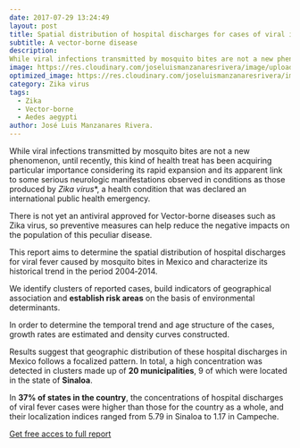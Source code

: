 ```yaml
---
date: 2017-07-29 13:24:49
layout: post
title: Spatial distribution of hospital discharges for cases of viral infection from mosquito bites in Mexico in the period 2004-2014. 
subtitle: A vector-borne disease 
description: 
While viral infections transmitted by mosquito bites are not a new phenomenon, until recently, this kind of health treat has been acquiring particular importance considering its rapid expansion and its link to serious neurologic manifestations observed in conditions as those produced by Zika virus.
image: https://res.cloudinary.com/joseluismanzanaresrivera/image/upload/v1585449222/wolfgang-hasselmann-nZgpg4xYhjM-unsplash_iotvzj.jpg
optimized_image: https://res.cloudinary.com/joseluismanzanaresrivera/image/upload/v1585449222/wolfgang-hasselmann-nZgpg4xYhjM-unsplash_iotvzj.jpg
category: Zika virus
tags:
  - Zika
  - Vector-borne  
  - Aedes aegypti
author: José Luis Manzanares Rivera.
---
```


While viral infections transmitted by mosquito bites are not a new phenomenon, until recently, this kind of health treat has been acquiring particular importance considering its rapid expansion   and its apparent link to some serious neurologic manifestations observed in conditions as those produced by *Zika virus**, a health condition that was declared an international public health emergency.

There is not yet an antiviral approved for Vector-borne diseases such as Zika virus, so preventive measures can help reduce the negative impacts on the population of this peculiar disease.   

This report aims to determine the spatial distribution of hospital discharges for viral fever caused by mosquito bites in Mexico and characterize its historical trend in the period 2004‑2014. 

We  identify clusters of reported cases, build indicators of geographical association  and **establish risk areas**  on the basis of environmental determinants. 


In order to determine the temporal trend and age structure of the cases, growth rates are estimated and density curves constructed. 

Results suggest that geographic distribution of these hospital discharges in Mexico follows a focalized pattern. In total, a high concentration was detected in clusters made up of **20 municipalities**, 9 of which were located in the state of **Sinaloa**.

In **37% of states in the country**, the concentrations of hospital discharges of viral fever cases were higher than those for the country as a whole, and their localization indices ranged from 5.79 in Sinaloa to 1.17 in Campeche.




[Get free acces to full report](https://iris.paho.org/handle/10665.2/34346)

